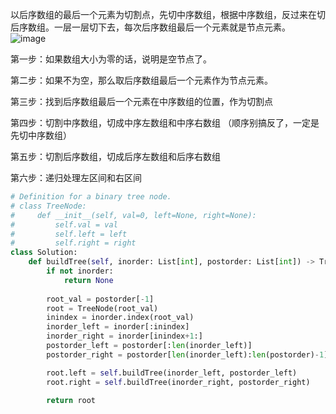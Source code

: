 以后序数组的最后一个元素为切割点，先切中序数组，根据中序数组，反过来在切后序数组。一层一层切下去，每次后序数组最后一个元素就是节点元素。
![image](https://user-images.githubusercontent.com/62086490/153746704-06377652-f186-4a95-a040-1598ee6b55a4.png)


第一步：如果数组大小为零的话，说明是空节点了。

第二步：如果不为空，那么取后序数组最后一个元素作为节点元素。

第三步：找到后序数组最后一个元素在中序数组的位置，作为切割点

第四步：切割中序数组，切成中序左数组和中序右数组 （顺序别搞反了，一定是先切中序数组）

第五步：切割后序数组，切成后序左数组和后序右数组

第六步：递归处理左区间和右区间

```python
# Definition for a binary tree node.
# class TreeNode:
#     def __init__(self, val=0, left=None, right=None):
#         self.val = val
#         self.left = left
#         self.right = right
class Solution:
    def buildTree(self, inorder: List[int], postorder: List[int]) -> TreeNode:
        if not inorder:
            return None
        
        root_val = postorder[-1]
        root = TreeNode(root_val)
        inindex = inorder.index(root_val)
        inorder_left = inorder[:inindex]
        inorder_right = inorder[inindex+1:]
        postorder_left = postorder[:len(inorder_left)]
        postorder_right = postorder[len(inorder_left):len(postorder)-1]

        root.left = self.buildTree(inorder_left, postorder_left)
        root.right = self.buildTree(inorder_right, postorder_right)

        return root
```

